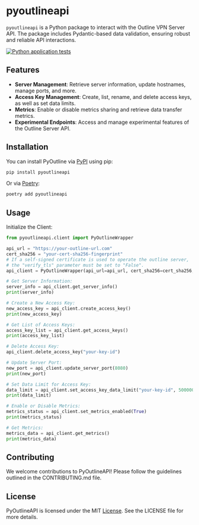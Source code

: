 # pyoutlineapi

`pyoutlineapi` is a Python package to interact with the Outline VPN Server API. The package includes Pydantic-based
data validation, ensuring robust and reliable API interactions.

[![Python application tests](https://github.com/orenlab/pyoutlineapi/actions/workflows/python_tests.yml/badge.svg)](https://github.com/orenlab/pyoutlineapi/actions/workflows/python_tests.yml)

## Features

- **Server Management**: Retrieve server information, update hostnames, manage ports, and more.
- **Access Key Management**: Create, list, rename, and delete access keys, as well as set data limits.
- **Metrics**: Enable or disable metrics sharing and retrieve data transfer metrics.
- **Experimental Endpoints**: Access and manage experimental features of the Outline Server API.

## Installation

You can install PyOutline via [PyPI](https://pypi.org/project/pyoutlineapi/) using pip:

```bash
pip install pyoutlineapi
```

Or via [Poetry](https://python-poetry.org/):

```bash
poetry add pyoutlineapi
```

## Usage

Initialize the Client:

```python
from pyoutlineapi.client import PyOutlineWrapper

api_url = "https://your-outline-url.com"
cert_sha256 = "your-cert-sha256-fingerprint"
# If a self-signed certificate is used to operate the outline server, 
# the "verify_tls" parameter must be set to "False".
api_client = PyOutlineWrapper(api_url=api_url, cert_sha256=cert_sha256, verify_tls=False)

# Get Server Information:
server_info = api_client.get_server_info()
print(server_info)

# Create a New Access Key:
new_access_key = api_client.create_access_key()
print(new_access_key)

# Get List of Access Keys:
access_key_list = api_client.get_access_keys()
print(access_key_list)

# Delete Access Key:
api_client.delete_access_key("your-key-id")

# Update Server Port:
new_port = api_client.update_server_port(8080)
print(new_port)

# Set Data Limit for Access Key:
data_limit = api_client.set_access_key_data_limit("your-key-id", 50000000)
print(data_limit)

# Enable or Disable Metrics:
metrics_status = api_client.set_metrics_enabled(True)
print(metrics_status)

# Get Metrics:
metrics_data = api_client.get_metrics()
print(metrics_data)
```

## Contributing

We welcome contributions to PyOutlineAPI! Please follow the guidelines outlined in the CONTRIBUTING.md file.

## License

PyOutlineAPI is licensed under the MIT [License](LICENSE). See the LICENSE file for more details.
